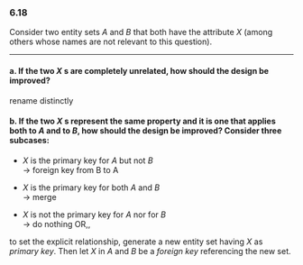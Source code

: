 ### 6.18

Consider two entity sets $A$ and $B$ that both have the attribute $X$ (among
others whose names are not relevant to this question).

---

#### a. If the two $X$ s are completely unrelated, how should the design be improved?

rename distinctly

#### b. If the two $X$ s represent the same property and it is one that applies both to $A$ and to $B$, how should the design be improved? Consider three subcases: 

* $X$ is the primary key for $A$ but not $B$<br>
    -> foreign key from B to A

* $X$ is the primary key for both $A$ and $B$ <br>
    -> merge
* $X$ is not the primary key for $A$ nor for $B$ <br>
    -> do nothing OR,,

to set the explicit relationship, generate a new entity set having $X$ as <i>primary key</i>. Then let $X$ in $A$ and $B$ be a <i>foreign key</i> referencing the new set.